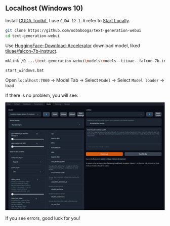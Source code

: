 ## Localhost (Windows 10)

Install [CUDA Toolkit](https://developer.nvidia.com/cuda-toolkit), I use `CUDA 12.1.0` refer to [Start Locally](https://pytorch.org/get-started/locally/).

```sh
git clone https://github.com/oobabooga/text-generation-webui
cd text-generation-webui
```

Use [HuggingFace-Download-Accelerator](https://github.com/LetheSec/HuggingFace-Download-Accelerator) download model, liked [tiiuae/falcon-7b-instruct](https://huggingface.co/tiiuae/falcon-7b-instruct).

```sh
mklink /D ...\text-generation-webui\models\models--tiiuae--falcon-7b-instruct ...\models--hadongz--falcon-7b-instruct-gguf
```

```sh
start_windows.bat
```

Open `localhost:7860` → Model Tab → Select `Model` → Select `Model loader` → load

If there is no problem, you will see:

![](_media/text-generation-web-ui_model.png)

If you see errors, good luck for you!